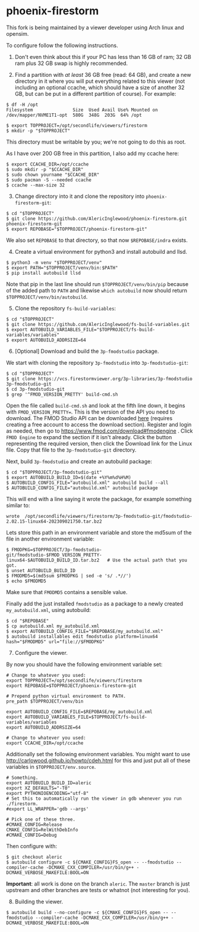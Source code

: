 # phoenix-firestorm

This fork is being maintained by a viewer developer using Arch linux and opensim.

To configure follow the following instructions.

1. Don't even think about this if your PC has less than 16 GB of ram; 32 GB ram plus 32 GB swap is highly recommended.

2. Find a partition with *at least* 36 GB free (read: 64 GB), and create a new directory in it where you will put everything related to this viewer
(not including an optional ccache, which should have a size of another 32 GB, but can be put in a different partition of course).
For example:
```
$ df -H /opt
Filesystem               Size  Used Avail Use% Mounted on
/dev/mapper/NVME1T1-opt  580G  348G  203G  64% /opt

$ export TOPPROJECT=/opt/secondlife/viewers/firestorm
$ mkdir -p "$TOPPROJECT"
```
This directory must be writable by you; we're not going to do this as root.

As I have over 200 GB free in this partition, I also add my ccache here:
```
$ export CCACHE_DIR=/opt/ccache
$ sudo mkdir -p "$CCACHE_DIR"
$ sudo chown yourname "$CCACHE_DIR"
$ sudo pacman -S --needed ccache
$ ccache --max-size 32
```

3. Change directory into it and clone the repository into `phoenix-firestorm-git`:
```
$ cd "$TOPPROJECT"
$ git clone https://github.com/AlericInglewood/phoenix-firestorm.git phoenix-firestorm-git
$ export REPOBASE="$TOPPROJECT/phoenix-firestorm-git"
```
We also set `REPOBASE` to that directory, so that now `$REPOBASE/indra` exists.

4. Create a virtual environment for python3 and install autobuild and llsd.
```
$ python3 -m venv "$TOPPROJECT/venv"
$ export PATH="$TOPPROJECT/venv/bin:$PATH"
$ pip install autobuild llsd
```
Note that pip in the last line should run `$TOPPROJECT/venv/bin/pip` because of the added path to `PATH`
and likewise `which autobuild` now should return `$TOPPROJECT/venv/bin/autobuild`.

5. Clone the repository `fs-build-variables`:
```
$ cd "$TOPPROJECT"
$ git clone https://github.com/AlericInglewood/fs-build-variables.git
$ export AUTOBUILD_VARIABLES_FILE="$TOPPROJECT/fs-build-variables/variables"
$ export AUTOBUILD_ADDRSIZE=64
```

6. [Optional] Download and build the `3p-fmodstudio` package.

We start with cloning the repository `3p-fmodstudio` into `3p-fmodstudio-git`:
```
$ cd "$TOPPROJECT"
$ git clone https://vcs.firestormviewer.org/3p-libraries/3p-fmodstudio 3p-fmodstudio-git
$ cd 3p-fmodstudio-git
$ grep '^FMOD_VERSION_PRETTY' build-cmd.sh
```
Open the file called `build-cmd.sh` and look at the fifth line down, it begins with `FMOD_VERSION_PRETTY=`.
This is the version of the API you need to download.
The FMOD Studio API can be downloaded [here](https://www.fmod.com/) (requires creating a free account to access the download section).
Register and login as needed, then go to https://www.fmod.com/download#fmodengine . Click `FMOD Engine` to expand the section if it isn't already.
Click the button representing the required version, then click the Download link for the Linux file.
Copy that file to the `3p-fmodstudio-git` directory.

Next, build `3p-fmodstudio` and create an autobuild package:
```
$ cd "$TOPPROJECT/3p-fmodstudio-git"
$ export AUTOBUILD_BUILD_ID=$(date +%Y%m%d%H%M)
$ AUTOBUILD_CONFIG_FILE="autobuild.xml" autobuild build --all
$ AUTOBUILD_CONFIG_FILE="autobuild.xml" autobuild package
```
This will end with a line saying it wrote the package, for example something similar to:
```
wrote  /opt/secondlife/viewers/firestorm/3p-fmodstudio-git/fmodstudio-2.02.15-linux64-202309021750.tar.bz2
```
Lets store this path in an environment variable and store the md5sum of the file in another environment variable:
```
$ FMODPKG=$TOPPROJECT/3p-fmodstudio-git/fmodstudio-$FMOD_VERSION_PRETTY-linux64-$AUTOBUILD_BUILD_ID.tar.bz2   # Use the actual path that you got.
$ unset AUTOBUILD_BUILD_ID
$ FMODMD5=$(md5sum $FMODPKG | sed -e 's/ .*//')
$ echo $FMODMD5
```
Make sure that `FMODMD5` contains a sensible value.

Finally add the just installed `fmodstudio` as a package to a newly created `my_autobuild.xml`, using autobuild:
```
$ cd "$REPOBASE"
$ cp autobuild.xml my_autobuild.xml
$ export AUTOBUILD_CONFIG_FILE="$REPOBASE/my_autobuild.xml"
$ autobuild installables edit fmodstudio platform=linux64 hash="$FMODMD5" url="file://$FMODPKG"
```

7. Configure the viewer.

By now you should have the following environment variable set:

```
# Change to whatever you used:
export TOPPROJECT=/opt/secondlife/viewers/firestorm
export REPOBASE=$TOPPROJECT/phoenix-firestorm-git

# Prepend python virtual environment to PATH.
pre_path $TOPPROJECT/venv/bin

export AUTOBUILD_CONFIG_FILE=$REPOBASE/my_autobuild.xml
export AUTOBUILD_VARIABLES_FILE=$TOPPROJECT/fs-build-variables/variables
export AUTOBUILD_ADDRSIZE=64

# Change to whatever you used:
export CCACHE_DIR=/opt/ccache
```
Additionally set the following environment variables.
You might want to use http://carlowood.github.io/howto/cdeh.html for this
and just put all of these variables in `$TOPPROJECT/env.source`.
```
# Something.
export AUTOBUILD_BUILD_ID=aleric
export XZ_DEFAULTS="-T0"
export PYTHONIOENCODING="utf-8"
# Set this to automatically run the viewer in gdb whenever you run ./firestorm.
#export LL_WRAPPER='gdb --args'

# Pick one of these three.
#CMAKE_CONFIG=Release
CMAKE_CONFIG=RelWithDebInfo
#CMAKE_CONFIG=Debug
```
Then configure with:
```
$ git checkout aleric
$ autobuild configure -c ${CMAKE_CONFIG}FS_open -- --fmodstudio --compiler-cache -DCMAKE_CXX_COMPILER=/usr/bin/g++ -DCMAKE_VERBOSE_MAKEFILE:BOOL=ON
```
**Important**: all work is done on the branch `aleric`. The `master` branch is just upstream
and other branches are tests or whatnot (not interesting for you).

8. Building the viewer.
```
$ autobuild build --no-configure -c ${CMAKE_CONFIG}FS_open -- --fmodstudio --compiler-cache -DCMAKE_CXX_COMPILER=/usr/bin/g++ -DCMAKE_VERBOSE_MAKEFILE:BOOL=ON
```

